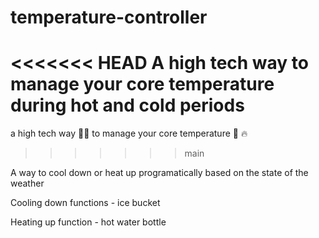 # temperature-controller

<<<<<<< HEAD
A high tech way to manage your core temperature during hot and cold periods
=======
a high tech way 🧑‍💻 to manage your core temperature 🧊 🔥
>>>>>>> main

A way to cool down or heat up programatically based on the state of the weather

Cooling down functions - ice bucket

Heating up function - hot water bottle
